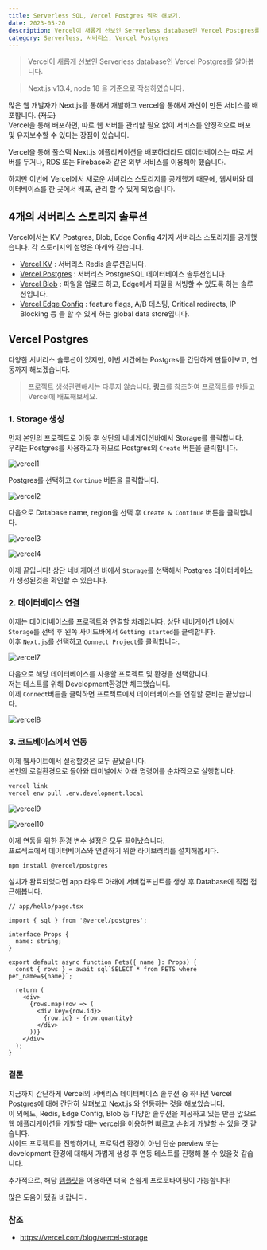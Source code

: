```yaml
---
title: Serverless SQL, Vercel Postgres 찍먹 해보기.
date: 2023-05-20
description: Vercel이 새롭게 선보인 Serverless database인 Vercel Postgres를 간단하게 알아봅니다..
category: Serverless, 서버리스, Vercel Postgres
---
```


> Vercel이 새롭게 선보인 Serverless database인 Vercel Postgres를 알아봅니다.

> Next.js v13.4, node 18 을 기준으로 작성하였습니다.

많은 웹 개발자가 Next.js를 통해서 개발하고 vercel을 통해서 자신이 만든 서비스를 배포합니다. ~~(저도)~~  
Vercel을 통해 배포하면, 따로 웹 서버를 관리할 필요 없이 서비스를 안정적으로 배포 및 유지보수할 수 있다는 장점이 있습니다.

Vercel을 통해 풀스택 Next.js 애플리케이션을 배포하더라도 데이터베이스는 따로 서버를 두거나, RDS 또는 Firebase와 같은 외부 서비스를 이용해야 했습니다.

하지만 이번에 Vercel에서 새로운 서버리스 스토리지를 공개했기 때문에, 웹서버와 데이터베이스를 한 곳에서 배포, 관리 할 수 있게 되었습니다.

## 4개의 서버리스 스토리지 솔루션

Vercel에서는 KV, Postgres, Blob, Edge Config 4가지 서버리스 스토리지를 공개했습니다. 각 스토리지의 설명은 아래와 같습니다.

- [Vercel KV](https://vercel.com/blog/vercel-storage#vercel-kv-a-durable-redis-database) : 서버리스 Redis 솔루션입니다.
- [Vercel Postgres](https://vercel.com/blog/vercel-storage#vercel-postgres-complex-data-made-easy) : 서버리스 PostgreSQL 데이터베이스 솔루션입니다.
- [Vercel Blob](https://vercel.com/blog/vercel-storage#vercel-blob-easy-file-storage-at-the-edge) : 파일을 업로드 하고, Edge에서 파일을 서빙할 수 있도록 하는 솔루션입니다.
- [Vercel Edge Config](https://vercel.com/docs/storage/edge-config) : feature flags, A/B 테스팅, Critical redirects, IP Blocking 등 을 할 수 있게 하는 global data store입니다.

## Vercel Postgres

다양한 서버리스 솔루션이 있지만, 이번 시간에는 Postgres를 간단하게 만들어보고, 연동까지 해보겠습니다.

> 프로젝트 생성관련해서는 다루지 않습니다. [링크](https://vercel.com/docs/concepts/projects/overview#creating-a-project)를 참조하여 프로젝트를 만들고 Vercel에 배포해보세요.

### 1. Storage 생성

먼저 본인의 프로젝트로 이동 후 상단의 네비게이션바에서 Storage를 클릭합니다.  
우리는 Postgres를 사용하고자 하므로 Postgres의 `Create` 버튼을 클릭합니다.

![vercel1](/posts/vercel-postgresql/vercel1.png)

Postgres를 선택하고 `Continue` 버튼을 클릭합니다.

![vercel2](/posts/vercel-postgresql/vercel2.png)

다음으로 Database name, region을 선택 후 `Create & Continue` 버튼을 클릭합니다.

![vercel3](/posts/vercel-postgresql/vercel3.png)

![vercel4](/posts/vercel-postgresql/vercel4.png)

이제 끝입니다! 상단 네비게이션 바에서 `Storage`를 선택해서 Postgres 데이터베이스가 생성된것을 확인할 수 있습니다.

### 2. 데이터베이스 연결

이제는 데이터베이스를 프로젝트와 연결할 차례입니다. 상단 네비게이션 바에서 `Storage`를 선택 후 왼쪽 사이드바에서 `Getting started`를 클릭합니다.  
이후 `Next.js`를 선택하고 `Connect Project`를 클릭합니다.

![vercel7](/posts/vercel-postgresql/vercel7.png)

다음으로 해당 데이터베이스를 사용할 프로젝트 및 환경을 선택합니다.  
저는 테스트를 위해 Development환경만 체크했습니다.  
이제 `Connect`버튼을 클릭하면 프로젝트에서 데이터베이스를 연결할 준비는 끝났습니다.

![vercel8](/posts/vercel-postgresql/vercel8.png)

### 3. 코드베이스에서 연동

이제 웹사이트에서 설정할것은 모두 끝났습니다.  
본인의 로컬환경으로 돌아와 터미널에서 아래 명령어를 순차적으로 실행합니다.

```bash
vercel link
vercel env pull .env.development.local
```

![vercel9](/posts/vercel-postgresql/vercel9.png)

![vercel10](/posts/vercel-postgresql/vercel10.png)

이제 연동을 위한 환경 변수 설정은 모두 끝이났습니다.  
프로젝트에서 데이터베이스와 연결하기 위한 라이브러리를 설치해봅시다.

```bash
npm install @vercel/postgres
```

설치가 완료되었다면 app 라우트 아래에 서버컴포넌트를 생성 후 Database에 직접 접근해봅니다.

```tsx
// app/hello/page.tsx

import { sql } from '@vercel/postgres';

interface Props {
  name: string;
}

export default async function Pets({ name }: Props) {
  const { rows } = await sql`SELECT * from PETS where pet_name=${name}`;

  return (
    <div>
      {rows.map(row => (
        <div key={row.id}>
          {row.id} - {row.quantity}
        </div>
      ))}
    </div>
  );
}
```

### 결론

지금까지 간단하게 Vercel의 서버리스 데이터베이스 솔루션 중 하나인 Vercel Postgres에 대해 간단히 살펴보고 Next.js 와 연동하는 것을 해보았습니다.  
이 외에도, Redis, Edge Config, Blob 등 다양한 솔루션을 제공하고 있는 만큼 앞으로 웹 애플리케이션을 개발할 때는 vercel을 이용하면 빠르고 손쉽게 개발할 수 있을 것 같습니다.  
사이드 프로젝트를 진행하거나, 프로덕션 환경이 아닌 단순 preview 또는 development 환경에 대해서 가볍게 생성 후 연동 테스트를 진행해 볼 수 있을것 같습니다.

추가적으로, 해당 [템플릿](https://vercel.com/templates/next.js/postgres-prisma)을 이용하면 더욱 손쉽게 프로토타이핑이 가능합니다!

많은 도움이 됐길 바랍니다.

### 참조

- https://vercel.com/blog/vercel-storage
